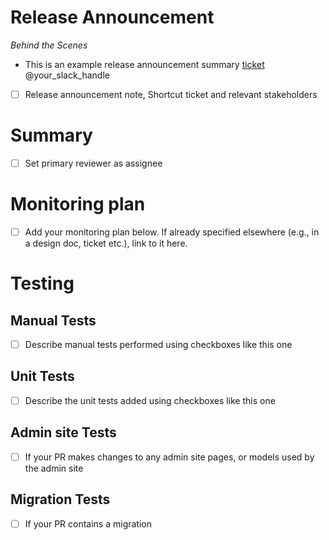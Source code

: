 # Release Announcement

_Behind the Scenes_
* This is an example release announcement summary [ticket](https://app.shortcut.com/login) @<!-- -->your_slack_handle

- [ ] Release announcement note, Shortcut ticket and relevant stakeholders

# Summary

- [ ] Set primary reviewer as assignee

# Monitoring plan
- [ ] Add your monitoring plan below. If already specified elsewhere (e.g., in a design doc, ticket etc.), link to it here.

# Testing

## Manual Tests

- [ ] Describe manual tests performed using checkboxes like this one

## Unit Tests

- [ ] Describe the unit tests added using checkboxes like this one

## Admin site Tests

- [ ] If your PR makes changes to any admin site pages, or models used by the admin site

## Migration Tests

- [ ] If your PR contains a migration

